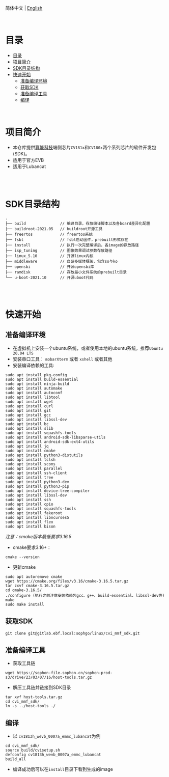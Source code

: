 

简体中文 | [English](./README-en.md)

<br>

# 目录

- [目录](#目录)
- [项目简介](#项目简介)
- [SDK目录结构](#sdk目录结构)
- [快速开始](#快速开始)
  - [准备编译环境](#准备编译环境)
  - [获取SDK](#获取sdk)
  - [准备编译工具](#准备编译工具)
  - [编译](#编译)


<br>

# 项目简介
- 本仓库提供[算能科技](https://www.sophgo.com/)端侧芯片`CV181x`和`CV180x`两个系列芯片的软件开发包(SDK)。
- 适用于官方EVB
- 适用于Lubancat

<br><br>

# SDK目录结构
```
.
├── build               // 编译目录，存放编译脚本以及各board差异化配置
├── buildroot-2021.05   // buildroot开源工具
├── freertos            // freertos系统
├── fsbl                // fsbl启动固件，prebuilt形式存在
├── install             // 执行一次完整编译后，各image的存放路径
├── isp_tuning          // 图像效果调试参数存放路径
├── linux_5.10          // 开源linux内核
├── middleware          // 自研多媒体框架，包含so与ko
├── opensbi             // 开源opensbi库
├── ramdisk             // 存放最小文件系统的prebuilt目录
└── u-boot-2021.10      // 开源uboot代码
```

<br><br>

# 快速开始

## 准备编译环境
- 在虚拟机上安装一个ubuntu系统，或者使用本地的ubuntu系统，推荐`Ubuntu 20.04 LTS`
- 安装串口工具： `mobarXterm` 或者 `xshell` 或者其他
- 安装编译依赖的工具:
```
sudo apt install pkg-config
sudo apt install build-essential
sudo apt install ninja-build
sudo apt install automake
sudo apt install autoconf
sudo apt install libtool
sudo apt install wget
sudo apt install curl
sudo apt install git
sudo apt install gcc
sudo apt install libssl-dev
sudo apt install bc
sudo apt install slib
sudo apt install squashfs-tools
sudo apt install android-sdk-libsparse-utils
sudo apt install android-sdk-ext4-utils
sudo apt install jq
sudo apt install cmake
sudo apt install python3-distutils
sudo apt install tclsh
sudo apt install scons
sudo apt install parallel
sudo apt install ssh-client
sudo apt install tree
sudo apt install python3-dev
sudo apt install python3-pip
sudo apt install device-tree-compiler
sudo apt install libssl-dev
sudo apt install ssh
sudo apt install cpio
sudo apt install squashfs-tools
sudo apt install fakeroot
sudo apt install libncurses5
sudo apt install flex
sudo apt install bison
```
*注意：cmake版本最低要求3.16.5*

- cmake要求3.16+：
```
cmake --version
```

- 更新cmake
```
sudo apt autoremove cmake
wget https://cmake.org/files/v3.16/cmake-3.16.5.tar.gz
tar zxvf cmake-3.16.5.tar.gz
cd cmake-3.16.5/
./configure (执行之前注意安装依赖包gcc、g++、build-essential、libssl-dev等)
make
sudo make install
```

## 获取SDK
```
git clone git@gitlab.ebf.local:sophgo/linux/cvi_mmf_sdk.git
```

## 准备编译工具

- 获取工具链
```
wget https://sophon-file.sophon.cn/sophon-prod-s3/drive/23/03/07/16/host-tools.tar.gz
```
- 解压工具链并链接到SDK目录
```
tar xvf host-tools.tar.gz
cd cvi_mmf_sdk/
ln -s ../host-tools ./
```

## 编译
- 以 `cv1813h_wevb_0007a_emmc_lubancat`为例
```
cd cvi_mmf_sdk/
source build/cvisetup.sh
defconfig cv1813h_wevb_0007a_emmc_lubancat
build_all
```
- 编译成功后可以在`install`目录下看到生成的image
